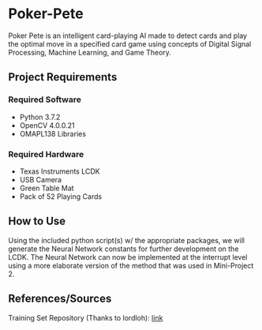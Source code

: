 # Poker-Pete

Poker Pete is an intelligent card-playing AI made to detect cards and play the optimal move in a specified card game using concepts of Digital Signal Processing, Machine Learning, and Game Theory.

## Project Requirements

### Required Software

- Python 3.7.2
- OpenCV 4.0.0.21
- OMAPL138 Libraries

### Required Hardware

- Texas Instruments LCDK
- USB Camera
- Green Table Mat
- Pack of 52 Playing Cards

## How to Use

Using the included python script(s) w/ the appropriate packages, we will generate the Neural Network constants for further development on the LCDK. 
The Neural Network can now be implemented at the interrupt level using a more elaborate version of the method that was used in Mini-Project 2.

## References/Sources

Training Set Repository (Thanks to lordloh): [link](https://github.com/lordloh/playing-cards)